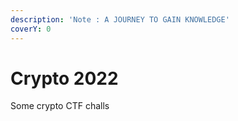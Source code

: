 ```yaml
---
description: 'Note : A JOURNEY TO GAIN KNOWLEDGE'
coverY: 0
---
```


# Crypto 2022

Some crypto CTF challs





